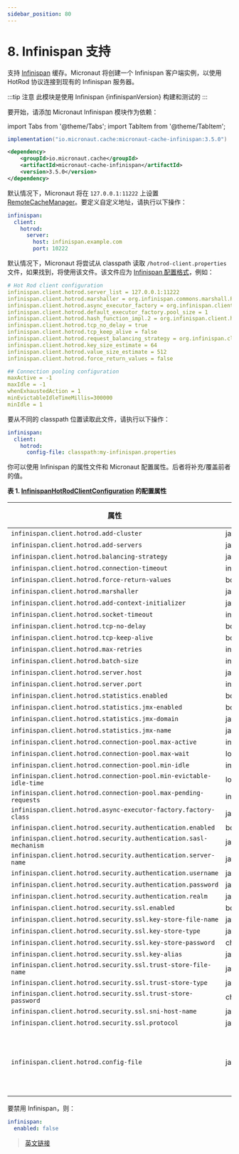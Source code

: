 ```yaml
---
sidebar_position: 80
---
```


# 8. Infinispan 支持

支持 [Infinispan](https://infinispan.org/) 缓存。Micronaut 将创建一个 Infinispan 客户端实例，以使用 HotRod 协议连接到现有的 Infinispan 服务器。

:::tip 注意
此模块是使用 Infinispan {infinispanVersion} 构建和测试的
:::

要开始，请添加 Micronaut Infinispan 模块作为依赖：

import Tabs from '@theme/Tabs';
import TabItem from '@theme/TabItem';

<Tabs>
  <TabItem value="Gradle" label="Gradle">

```groovy
implementation("io.micronaut.cache:micronaut-cache-infinispan:3.5.0")
```

  </TabItem>
  <TabItem value="Maven" label="Maven">

```xml
<dependency>
    <groupId>io.micronaut.cache</groupId>
    <artifactId>micronaut-cache-infinispan</artifactId>
    <version>3.5.0</version>
</dependency>
```

  </TabItem>
</Tabs>

默认情况下，Micronaut 将在 `127.0.0.1:11222` 上设置 [RemoteCacheManager](https://docs.jboss.org/infinispan/10.0/apidocs/org/infinispan/client/hotrod/RemoteCacheManager.html)。要定义自定义地址，请执行以下操作：

```yaml
infinispan:
  client:
    hotrod:
      server:
        host: infinispan.example.com
        port: 10222
```

默认情况下，Micronaut 将尝试从 classpath 读取 `/hotrod-client.properties` 文件，如果找到，将使用该文件。该文件应为 [Infinispan 配置格式](https://docs.jboss.org/infinispan/10.0/apidocs/org/infinispan/client/hotrod/configuration/package-summary.html#package.description)，例如：

```yaml
# Hot Rod client configuration
infinispan.client.hotrod.server_list = 127.0.0.1:11222
infinispan.client.hotrod.marshaller = org.infinispan.commons.marshall.ProtoStreamMarshaller
infinispan.client.hotrod.async_executor_factory = org.infinispan.client.hotrod.impl.async.DefaultAsyncExecutorFactory
infinispan.client.hotrod.default_executor_factory.pool_size = 1
infinispan.client.hotrod.hash_function_impl.2 = org.infinispan.client.hotrod.impl.consistenthash.ConsistentHashV2
infinispan.client.hotrod.tcp_no_delay = true
infinispan.client.hotrod.tcp_keep_alive = false
infinispan.client.hotrod.request_balancing_strategy = org.infinispan.client.hotrod.impl.transport.tcp.RoundRobinBalancingStrategy
infinispan.client.hotrod.key_size_estimate = 64
infinispan.client.hotrod.value_size_estimate = 512
infinispan.client.hotrod.force_return_values = false

## Connection pooling configuration
maxActive = -1
maxIdle = -1
whenExhaustedAction = 1
minEvictableIdleTimeMillis=300000
minIdle = 1
```

要从不同的 classpath 位置读取此文件，请执行以下操作：

```yaml
infinispan:
  client:
    hotrod:
      config-file: classpath:my-infinispan.properties
```

你可以使用 Infinispan 的属性文件和 Micronaut 配置属性。后者将补充/覆盖前者的值。

**表 1. [InfinispanHotRodClientConfiguration](https://micronaut-projects.github.io/micronaut-cache/3.5.0/api/io/micronaut/cache/infinispan/InfinispanHotRodClientConfiguration.html) 的配置属性**

|属性|类型|描述|
|--|--|--|
|`infinispan.client.hotrod.add-cluster`|java.lang.String||
|`infinispan.client.hotrod.add-servers`|java.lang.String||
|`infinispan.client.hotrod.balancing-strategy`|java.lang.String||
|`infinispan.client.hotrod.connection-timeout`|int||
|`infinispan.client.hotrod.force-return-values`|boolean||
|`infinispan.client.hotrod.marshaller`|java.lang.String||
|`infinispan.client.hotrod.add-context-initializer`|java.lang.String||
|`infinispan.client.hotrod.socket-timeout`|int||
|`infinispan.client.hotrod.tcp-no-delay`|boolean||
|`infinispan.client.hotrod.tcp-keep-alive`|boolean||
|`infinispan.client.hotrod.max-retries`|int||
|`infinispan.client.hotrod.batch-size`|int||
|`infinispan.client.hotrod.server.host`|java.lang.String||
|`infinispan.client.hotrod.server.port`|int||
|`infinispan.client.hotrod.statistics.enabled`|boolean||
|`infinispan.client.hotrod.statistics.jmx-enabled`|boolean||
|`infinispan.client.hotrod.statistics.jmx-domain`|java.lang.String||
|`infinispan.client.hotrod.statistics.jmx-name`|java.lang.String||
|`infinispan.client.hotrod.connection-pool.max-active`|int||
|`infinispan.client.hotrod.connection-pool.max-wait`|long||
|`infinispan.client.hotrod.connection-pool.min-idle`|int||
|`infinispan.client.hotrod.connection-pool.min-evictable-idle-time`|long||
|`infinispan.client.hotrod.connection-pool.max-pending-requests`|int||
|`infinispan.client.hotrod.async-executor-factory.factory-class`|java.lang.Class||
|`infinispan.client.hotrod.security.authentication.enabled`|boolean||
|`infinispan.client.hotrod.security.authentication.sasl-mechanism`|java.lang.String||
|`infinispan.client.hotrod.security.authentication.server-name`|java.lang.String||
|`infinispan.client.hotrod.security.authentication.username`|java.lang.String||
|`infinispan.client.hotrod.security.authentication.password`|java.lang.String||
|`infinispan.client.hotrod.security.authentication.realm`|java.lang.String||
|`infinispan.client.hotrod.security.ssl.enabled`|boolean||
|`infinispan.client.hotrod.security.ssl.key-store-file-name`|java.lang.String||
|`infinispan.client.hotrod.security.ssl.key-store-type`|java.lang.String||
|`infinispan.client.hotrod.security.ssl.key-store-password`|char||
|`infinispan.client.hotrod.security.ssl.key-alias`|java.lang.String||
|`infinispan.client.hotrod.security.ssl.trust-store-file-name`|java.lang.String||
|`infinispan.client.hotrod.security.ssl.trust-store-type`|java.lang.String||
|`infinispan.client.hotrod.security.ssl.trust-store-password`|char||
|`infinispan.client.hotrod.security.ssl.sni-host-name`|java.lang.String||
|`infinispan.client.hotrod.security.ssl.protocol`|java.lang.String||
|`infinispan.client.hotrod.config-file`|java.lang.String|配置文件位置|

要禁用 Infinispan，则：

```yaml
infinispan:
  enabled: false
```

> [英文链接](https://micronaut-projects.github.io/micronaut-cache/3.5.0/guide/index.html#infinispan)
